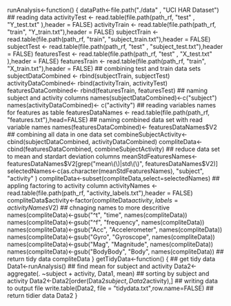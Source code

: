 runAnalysis<-function() {
    dataPath<-file.path("./data" , "UCI HAR Dataset")
    ## reading data
    activityTest  <- read.table(file.path(path_rf, "test" , "Y_test.txt" ),header = FALSE)
    activityTrain <- read.table(file.path(path_rf, "train", "Y_train.txt"),header = FALSE)
    subjectTrain <- read.table(file.path(path_rf, "train", "subject_train.txt"),header = FALSE)
    subjectTest  <- read.table(file.path(path_rf, "test" , "subject_test.txt"),header = FALSE)
    featuresTest  <- read.table(file.path(path_rf, "test" , "X_test.txt" ),header = FALSE)
    featuresTrain <- read.table(file.path(path_rf, "train", "X_train.txt"),header = FALSE)
    ## combining test and train data sets
    subjectDataCombined <- rbind(subjectTrain, subjectTest)
    activityDataCombined<- rbind(activityTrain, activityTest)
    featuresDataCombined<- rbind(featuresTrain, featuresTest)
    ## naming subject and activity columns 
    names(subjectDataCombined)<-c("subject")
    names(activityDataCombined)<- c("activity")
    ## reading variables names for features as table
    featuresDataNames <- read.table(file.path(path_rf, "features.txt"),head=FALSE)
    ## naming combined data set with read variable names
    names(featuresDataCombined)<- featuresDataNames$V2
    ## combining all data in one data set
    combineSubjectActivity<- cbind(subjectDataCombined, activityDataCombined)
    compliteData<-cbind(featuresDataCombined, combineSubjectActivity)
    ## reduce data set to mean and stardart deviation columns
    meanStdFeaturesNames<-featuresDataNames$V2[grep("mean\\(\\)|std\\(\\)", featuresDataNames$V2)]
    selectedNames<-c(as.character(meanStdFeaturesNames), "subject", "activity" )
    compliteData<-subset(compliteData,select=selectedNames)
    ## appling factoring to activity column 
    activityNames <- read.table(file.path(path_rf, "activity_labels.txt"),header = FALSE)
    compliteData$activity<-factor(compliteData$activity, labels = activityNames$V2)
    ## chnaging names to more descritive 
    names(compliteData)<-gsub("^t", "time", names(compliteData))
    names(compliteData)<-gsub("^f", "frequency", names(compliteData))
    names(compliteData)<-gsub("Acc", "Accelerometer", names(compliteData))
    names(compliteData)<-gsub("Gyro", "Gyroscope", names(compliteData))
    names(compliteData)<-gsub("Mag", "Magnitude", names(compliteData))
    names(compliteData)<-gsub("BodyBody", "Body", names(compliteData))
    ## return tidy data
    compliteData
}
getTidyData<-function() {
    ## get tidy data
    Data1<-runAnalysis()
    ## find mean for subject and activity 
    Data2<-aggregate(. ~subject + activity, Data1, mean)
    ## sorting by subject and activity
    Data2<-Data2[order(Data2$subject,Data2$activity),]
    ## writing data to output file
    write.table(Data2, file = "tidydata.txt",row.name=FALSE)
    ## return tidier data
    Data2
}
